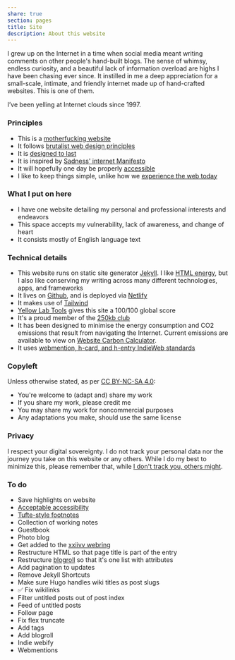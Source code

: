 ```yaml
---
share: true
section: pages
title: Site
description: About this website
---
```


I grew up on the Internet in a time when social media meant writing comments on other people's hand-built blogs. The sense of whimsy, endless curiosity, and a beautiful lack of information overload are highs I have been chasing ever since. It instilled in me a deep appreciation for a small-scale, intimate, and friendly internet made up of hand-crafted websites. This is one of them.

I’ve been yelling at Internet clouds since 1997.

### Principles
- This is a [motherfucking website](https://motherfuckingwebsite.com/)
- It follows [brutalist web design principles](https://brutalist-web.design/) 
- It is [designed to last](https://jeffhuang.com/designed_to_last/)
- It is inspired by [Sadness' internet Manifesto](https://sadgrl.online/cyberspace/internet-manifesto)
- It will hopefully one day be properly [accessible](accessibility)
- I like to keep things simple, unlike how we [experience the web today](https://how-i-experience-web-today.com/)

### What I put on here
- I have one website detailing my personal and professional interests and endeavors
- This space accepts my vulnerability, lack of awareness, and change of heart
- It consists mostly of English language text

### Technical details
- This website runs on static site generator [Jekyll](https://jekyllrb.com/). I like [HTML energy](https://html.energy/), but I also like conserving my writing across many different technologies, apps, and frameworks 
- It lives on [Github](https://github.com/zinzy/zinzy.website/), and is deployed via [Netlify](https://www.netlify.com/)
- It makes use of [Tailwind](https://tailwindcss.com/)
- [Yellow Lab Tools](https://yellowlab.tools/result/got2ipv3ap) gives this site a 100/100 global score
- It's a proud member of the [250kb club](https://250kb.club/zinzy-website/)
- It has been designed to minimise the energy consumption and CO2 emissions that result from navigating the Internet. Current emissions are available to view on [Website Carbon Calculator](https://www.websitecarbon.com/website/zinzy-website/).
- It uses [webmention, h-card, and h-entry IndieWeb standards](https://spec.indieweb.org/)

### Copyleft
Unless otherwise stated, as per [CC BY-NC-SA 4.0](http://creativecommons.org/licenses/by-nc-sa/4.0/?ref=chooser-v1): 

- You're welcome to (adapt and) share my work
- If you share my work, please credit me
- You may share my work for noncommercial purposes
- Any adaptations you make, should use the same license

### Privacy
I respect your digital sovereignty. I do not track your personal data nor the journey you take on this website or any others. While I do my best to minimize this, please remember that, while [I don't track you, others might](https://www.zylstra.org/blog/2020/01/i-dont-track-you-here-but-others-might/).

### To do
- Save highlights on website
- [Acceptable accessibility](https://www.a11yproject.com/)
- [Tufte-style footnotes](https://edwardtufte.github.io/tufte-css/)
- Collection of working notes
- Guestbook
- Photo blog
- Get added to the [xxiivv webring](https://github.com/XXIIVV/webring/pull/858)
- Restructure HTML so that page title is part of the entry
- Restructure [blogroll](/blogroll) so that it's one list with attributes
- Add pagination to updates
- Remove Jekyll Shortcuts 
- Make sure Hugo handles wiki titles as post slugs
- ✅ Fix wikilinks
- Filter untitled posts out of post index
- Feed of untitled posts
- Follow page
- Fix flex truncate
- Add tags
- Add blogroll 
- Indie webify
- Webmentions